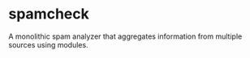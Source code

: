 spamcheck
=========

A monolithic spam analyzer that aggregates information from multiple sources using modules.
